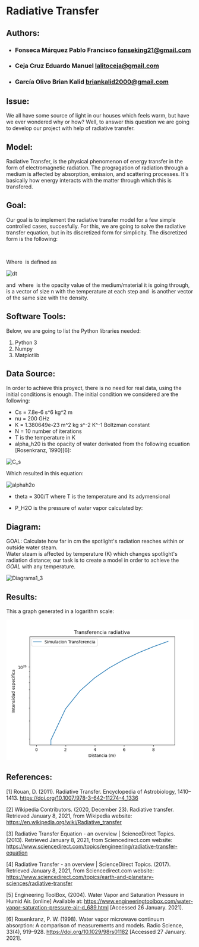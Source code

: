 # Radiative Transfer

## Authors:

* ### Fonseca Márquez Pablo Francisco fonseking21@gmail.com
* ### Ceja Cruz Eduardo Manuel lalitoceja@gmail.com
* ### García Olivo Brian Kalid briankalid2000@gmail.com

## Issue:

We all have some source of light in our houses which feels warm, but have we ever wondered why or how? Well, to answer this question we are going to develop our project with help of radiative transfer.

## Model:

Radiative Transfer, is the physical phenomenon of energy transfer in the form of electromagnetic radiation.
The progragation of radiation through a medium is affected by absorption, emission, and scattering processes. It's basically how energy interacts with the matter through which this is transfered.


## Goal:
Our goal is to implement the radiative transfer model for a few simple controlled cases, succesfully. For this, we are going to solve the radiative transfer equation, but in its discretized form for simplicity. The discretized form is the following:


<!--- $$I_{i+1} = I_i e^{-\tau} + S_{\nu}(I_{i+1})(1-e^{-\tau})$$-->
<!---<img src="https://latex.codecogs.com/svg.latex?\Large&space;I_{i+1}=I_{i}e^{-\tau}+S_{\nu}(I_{i})(1-e^{-\tau})" title="" />-->

<img src="https://latex.codecogs.com/svg.latex?\Large&space;I_{i+1}=I_{i}e^{-\tau}+S_{\nu}(1-e^{-\tau})" title="" />

Where <img src="https://latex.codecogs.com/svg.latex?\Large&space;\tau" title="" /> is defined as

<!---\frac{\delta x}{2}(k_i + k_{i + 1})-->

<img src="https://latex.codecogs.com/svg.latex?\Large&space;\frac{\Delta{x}}{2}{(k_i+k_{i+1})" title="dt"/>

<!---and $k = \nu f T/\ro$  where $f$ is the value of the ~~something i don't remeber~~, $T$ is a vector of size n  with the temperature at each step and $\ro$ is another vector of the same size with the density.-->


and  <img src="https://latex.codecogs.com/svg.latex?\normalsize&space;k=\nu{f}\frac{T}{{\rho}}" title=""/>   where <img src="https://latex.codecogs.com/svg.latex?\normalsize&space;f" title="" />  is the opacity value of the medium/material it is going through, <img src="https://latex.codecogs.com/svg.latex?\normalsize&space;T" title="" /> is a vector of size n  with the temperature at each step and <img src="https://latex.codecogs.com/svg.latex?\normalsize&space;\rho" title="" /> is another vector of the same size with the density.


## Software Tools:

Below, we are going to list the Python libraries needed:

1. Python 3
2. Numpy
3. Matplotlib

## Data Source:

In order to achieve this proyect, there is no need for real data, using the initial conditions is enough. The initial condition we considered are the following:

* Cs = 7.8e-6 s^6 kg^2 m
* nu = 200 GHz
* K = 1.380649e-23 m^2 kg s^-2 K^-1 Boltzman constant
* N = 10 number of iterations
* T is the temperature in K
* alpha_h20 is the opacity of water derivated  from the following ecuation [Rosenkranz, 1990][6]:

<img src="https://latex.codecogs.com/svg.latex?\Large&space;C_s=\nu^{-2}\theta^{-3}P^{-2}_{H_2O}(\alpha_{H_2O}-\alpha_{line})" title="C_s"/>

Which resulted in this  equation:

<img src="https://latex.codecogs.com/svg.latex?\Large&space;{\alpha_{H_2O}}=({C_s}{\nu^{2}}{\theta^{3}}{P_{H_2O}^{2}})+\alpha_{line}" title="alphah2o"/>

* theta = 300/T where T is the temperature and its adymensional

* P_H2O is the pressure of  water vapor calculated by: <img src="https://latex.codecogs.com/svg.latex?\normalsize&space;P = \rho K T" title="" /> 

## Diagram:

GOAL: Calculate how far in cm the spotlight's radiation reaches within or outside water steam.  
Water steam is affected by temperature (K) which changes spotlight's radiation distance; our
task is to create a model in order to achieve the *GOAL* with any temperature.

![Diagrama1_3](https://user-images.githubusercontent.com/60753156/105610443-2c41d200-5d75-11eb-8c14-06c8ace41345.png)


## Results:

This a graph generated in a logarithm scale:

![Plot](/Images/radiative_transfer.png)



## References:
[1] Rouan, D. (2011). Radiative Transfer. Encyclopedia of Astrobiology, 1410–1413. https://doi.org/10.1007/978-3-642-11274-4_1336 

[2] Wikipedia Contributors. (2020, December 23). Radiative transfer. Retrieved January 8, 2021, from Wikipedia website: https://en.wikipedia.org/wiki/Radiative_transfer

[3] Radiative Transfer Equation - an overview | ScienceDirect Topics. (2013). Retrieved January 8, 2021, from Sciencedirect.com website: https://www.sciencedirect.com/topics/engineering/radiative-transfer-equation

[4] Radiative Transfer - an overview | ScienceDirect Topics. (2017). Retrieved January 8, 2021, from Sciencedirect.com website: https://www.sciencedirect.com/topics/earth-and-planetary-sciences/radiative-transfer

[5] Engineering ToolBox, (2004). Water Vapor and Saturation Pressure in Humid Air. [online] Available at: https://www.engineeringtoolbox.com/water-vapor-saturation-pressure-air-d_689.html [Accessed 26 January. 2021].

[6] Rosenkranz, P. W. (1998). Water vapor microwave continuum absorption: A comparison of measurements and models. Radio Science, 33(4), 919–928. https://doi.org/10.1029/98rs01182 [Accessed 27 January. 2021].
